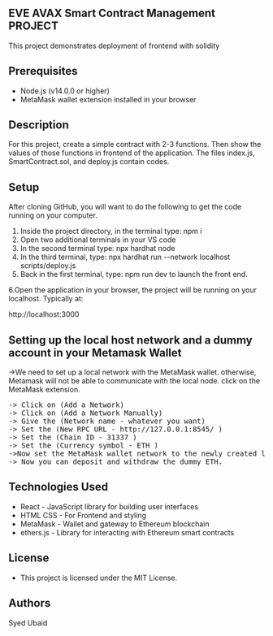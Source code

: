 

## EVE AVAX Smart Contract Management PROJECT

This project demonstrates deployment of frontend with solidity

## Prerequisites

- Node.js (v14.0.0 or higher)
- MetaMask wallet extension installed in your browser

## Description

For this project, create a simple contract with 2-3 functions. Then show the values of those functions in frontend of the application.
The files index.js, SmartContract.sol, and deploy.js contain codes.



  
## Setup

After cloning GitHub, you will want to do the following to get the code running on your computer.

1. Inside the project directory, in the terminal type:  npm i
2. Open two additional terminals in your VS code
3. In the second terminal type: npx hardhat node
4. In the third terminal, type:  npx hardhat run --network localhost scripts/deploy.js 
5. Back in the first terminal, type:  npm run dev  to launch the front end.

6.Open the application in your browser, the project will be running on your localhost. Typically at:

http://localhost:3000


## Setting up the local host network and a dummy account in your Metamask Wallet


->We need to set up a local network with the MetaMask wallet. otherwise, Metamask will not be able to communicate with the local node. click on the MetaMask extension.
<pre>
-> Click on (Add a Network)
-> Click on (Add a Network Manually)
-> Give the (Network name - whatever you want)
-> Set the (New RPC URL - http://127.0.0.1:8545/ )
-> Set the (Chain ID - 31337 )
-> Set the (Currency symbol - ETH )
->Now set the MetaMask wallet network to the newly created local network
-> Now you can deposit and withdraw the dummy ETH.</pre>

## Technologies Used

- React - JavaScript library for building user interfaces
- HTML CSS - For Frontend and styling
- MetaMask - Wallet and gateway to Ethereum blockchain
- ethers.js - Library for interacting with Ethereum smart contracts

## License

- This project is licensed under the MIT License.

## Authors

Syed Ubaid


